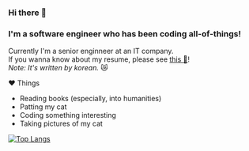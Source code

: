 ### Hi there 👋
### I'm a software engineer who has been coding all-of-things!

Currently I'm a senior enginneer at an IT company.  
If you wanna know about my resume, please see [this 💬](https://gyucheol.github.io/portfolio)!  
*Note: It's written by korean.* 😿

:hearts: Things
- Reading books (especially, into humanities)
- Patting my cat
- Coding something interesting
- Taking pictures of my cat

[![Top Langs](https://github-readme-stats.vercel.app/api/top-langs/?username=GyuCheol&theme=dark)](https://gyucheol.github.io/portfolio)

<!--
**GyuCheol/GyuCheol** is a ✨ _special_ ✨ repository because its `README.md` (this file) appears on your GitHub profile.

Here are some ideas to get you started:

- 🔭 I’m currently working on ...
- 🌱 I’m currently learning ...
- 👯 I’m looking to collaborate on ...
- 🤔 I’m looking for help with ...
- 💬 Ask me about ...
- 📫 How to reach me: ...
- 😄 Pronouns: ...
- ⚡ Fun fact: ...
-->
